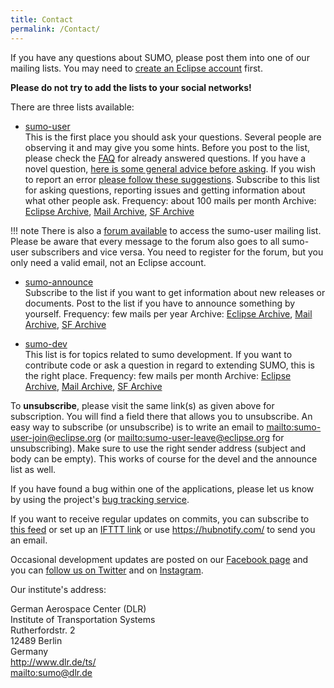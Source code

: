 ```yaml
---
title: Contact
permalink: /Contact/
---
```


If you have any questions about SUMO, please post them into one of our
mailing lists. You may need to [create an Eclipse
account](https://accounts.eclipse.org/user/register) first.

**Please do not try to add the lists to your social networks\!**

There are three lists available:

- [sumo-user](https://dev.eclipse.org/mailman/listinfo/sumo-user)<br>
  This is the first place you should ask your questions. Several
  people are observing it and may give you some hints. Before you post
  to the list, please check the [FAQ](FAQ.md) for already
  answered questions. If you have a novel question, [here is some general advice before asking](FAQ.md#what_should_i_do_to_get_helpful_answers_on_the_mailing_list).
  If you wish to report an error [please follow these suggestions](FAQ.md#how_do_i_report_erroneous_behavior_of_a_sumo_application).
  Subscribe to this list for asking questions, reporting issues and
  getting information about what other people ask.
  Frequency: about 100 mails per month
  Archive: [Eclipse Archive](https://dev.eclipse.org/mhonarc/lists/sumo-user/), [Mail Archive](https://www.mail-archive.com/sumo-user@eclipse.org/), [SF Archive](https://sourceforge.net/p/sumo/mailman/sumo-user/)

!!! note
    There is also a [forum available](http://sumo-user.90755.n8.nabble.com/) to access the sumo-user mailing list. Please be aware that every message to the forum also goes to all sumo-user subscribers and vice versa. You need to register for the forum, but you only need a valid email, not an Eclipse account.

- [sumo-announce](https://dev.eclipse.org/mailman/listinfo/sumo-announce)<br>
  Subscribe to the list if you want to get information about new
  releases or documents.
  Post to the list if you have to announce something by yourself.
  Frequency: few mails per year
  Archive: [Eclipse Archive](https://dev.eclipse.org/mhonarc/lists/sumo-announce/), [Mail Archive](https://www.mail-archive.com/sumo-announce@eclipse.org/), [SF Archive](https://sourceforge.net/p/sumo/mailman/sumo-announce/)

- [sumo-dev](https://dev.eclipse.org/mailman/listinfo/sumo-dev)<br>
  This list is for topics related to sumo development. If you want to
  contribute code or ask a question in regard to extending SUMO, this
  is the right place.
  Frequency: few mails per month
  Archive: [Eclipse Archive](https://dev.eclipse.org/mhonarc/lists/sumo-dev/), [Mail Archive](https://www.mail-archive.com/sumo-dev@eclipse.org/), [SF Archive](https://sourceforge.net/p/sumo/mailman/sumo-devel/)

To **unsubscribe**, please visit the same link(s) as given above for
subscription. You will find a field there that allows you to
unsubscribe. An easy way to subscribe (or unsubscribe) is to write an
email to
[mailto:sumo-user-join@eclipse.org](mailto:sumo-user-join@eclipse.org)
(or
[mailto:sumo-user-leave@eclipse.org](mailto:sumo-user-leave@eclipse.org)
for unsubscribing). Make sure to use the right sender address (subject
and body can be empty). This works of course for the devel and the
announce list as well.

If you have found a bug within one of the applications, please let us
know by using the project's [bug tracking service](https://github.com/eclipse/sumo/issues).

If you want to receive regular updates on commits, you can subscribe to
[this feed](https://github.com/eclipse/sumo/commits/master.atom) or set
up an [IFTTT link](https://ifttt.com/applets/147561p-rss-feed-to-email)
or use <https://hubnotify.com/> to send you an email.

Occasional development updates are posted on our [Facebook page](https://www.facebook.com/simulationofurbanmobility/) and you can
[follow us on Twitter](https://twitter.com/EclipseSumo) and on [Instagram](https://instagram.com/eclipse.sumo).

Our institute's address:

German Aerospace Center (DLR)<br>
Institute of Transportation Systems<br>
Rutherfordstr. 2<br>
12489 Berlin<br>
Germany<br>
<http://www.dlr.de/ts/><br>
[mailto:sumo@dlr.de](mailto:sumo@dlr.de)
